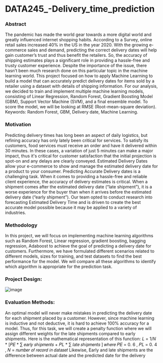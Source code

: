# DATA245_-Delivery_time_prediction

### Abstract
The pandemic has made the world gear towards a more digital world and greatly
influenced internet shopping habits. According to a Survey, online retail sales increased 40% in
the US in the year 2020. With the growing e-commerce sales and demand, predicting the correct
delivery dates will help gain customer’s trust and thus benefit the retailers. So, the accuracy of
shipping estimates plays a significant role in providing a hassle-free and trusty customer
experience. Despite the importance of the issue, there hasn’t been much research done on this
particular topic in the machine learning world.
This project focused on how to apply Machine Learning to build a model that can
accurately predict delivery dates for items sold by a retailer using a dataset with details of
shipping information. For our analysis, we decided to train and implement multiple machine
learning models, consisting of Linear Regression, Random Forest, Gradient Boosting Model
(GBM), Support Vector Machine (SVM), and a final ensemble model. To score the model, we
will be looking at RMSE (Root-mean-square deviation).
Keywords: Random Forest, GBM, Delivery date, Machine Learning.
### Motivation
Predicting delivery times has long been an aspect of daily logistics, but refining accuracy
has only lately been critical for services. To satisfy its customers, food services must receive an
order and have it delivered within 30 minutes. In these cases, a variation of just 5 minutes can
make a major impact, thus it's critical for customer satisfaction that the initial projection is
spot-on and any delays are clearly conveyed. Estimated Delivery Dates allow your e-commerce
to show and manage the estimated delivery date for a product to your consumer. Predicting
Accurate Delivery dates is a challenging task. When it comes to providing a hassle-free and
reliable client experience, the accuracy of delivery estimates is critical. When a shipment comes
after the estimated delivery date (“late shipment”), it is a worse experience for the buyer than
when it arrives before the estimated delivery date (“early shipment”). Our team opted to conduct
research into forecasting Estimated Delivery Time and is driven to create the best accurate model
possible because it may be applied to a variety of industries.

### Methodology
In this project, we will focus on implementing machine learning algorithms such as
Random Forest, Linear regression, gradient boosting, bagging regression, Adaboost to achieve
the goal of predicting a delivery date for customers. Furthermore, we have formulated different
scenarios related to different models, sizes for training, and test datasets to find the best
performance for the model. We will compare all these algorithms to identify which algorithm is
appropriate for the prediction task.
### Project Design:
![image](https://user-images.githubusercontent.com/60303995/143147739-a723193e-28cb-4af2-8f7d-c5d0f70d3a67.png)

### Evaluation Methods:
An optimal model will never make mistakes in predicting the delivery date for each shipment
placed by a customer. However, since machine learning is inductive and not deductive, it is hard
to achieve 100% accuracy for a model. Thus, for this task, we will create a penalty function
where we will assign different weights for the late shipments compared to early shipments. Here
is the mathematical representation of this function:
𝐿 = 1/𝑁 * [𝑃𝐸 * ∑ 𝑒𝑎𝑟𝑙𝑦 𝑠ℎ𝑖𝑝𝑚𝑒𝑛𝑡𝑠 + 𝑃𝐿 * ∑ 𝑙𝑎𝑡𝑒 𝑠ℎ𝑖𝑝𝑚𝑒𝑛𝑡𝑠 ]
𝑤ℎ𝑒𝑟𝑒 𝑃𝐸 = 0. 6 , 𝑃𝐿 = 0. 4 , 𝑁 = 𝑛𝑢𝑚𝑏𝑒𝑟 𝑜𝑓 𝑟𝑒𝑐𝑜𝑟𝑑 𝑖𝑛 𝑑𝑎𝑡𝑎𝑠𝑒𝑡
Likewise, Early and late shipments are the difference between actual date and the predicted
date for the delivery


